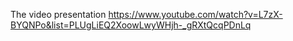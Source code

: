 The video presentation
https://www.youtube.com/watch?v=L7zX-BYQNPo&list=PLUgLiEQ2XoowLwyWHjh-_gRXtQcqPDnLq
